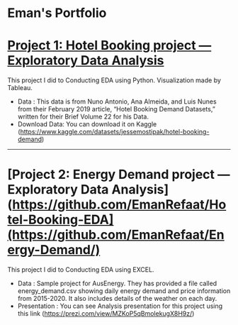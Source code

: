 # Eman's Portfolio
# [Project 1: Hotel Booking project — Exploratory Data Analysis](https://github.com/EmanRefaat/Hotel-Booking-EDA)
This project I did to Conducting EDA using Python. Visualization made by Tableau.
* Data :  This data is from Nuno Antonio, Ana Almeida, and Luis Nunes from their February 2019 article, “Hotel Booking Demand Datasets,” written for their Brief Volume 22 for his Data.
* Download Data: You can download it on Kaggle (https://www.kaggle.com/datasets/jessemostipak/hotel-booking-demand)

-----------------------------------------------------------------------------------------------------------
# [Project 2: Energy Demand project — Exploratory Data Analysis](https://github.com/EmanRefaat/Hotel-Booking-EDA](https://github.com/EmanRefaat/Energy-Demand/)
This project I did to Conducting EDA using EXCEL. 
* Data : Sample project for AusEnergy. They has provided a file called energy_demand.csv showing daily energy demand and price information from 2015-2020. It also includes details of the weather on each day.
* Presentation : You can see Analysis presentation for this project using this link (https://prezi.com/view/MZKoP5qBmolekugX8H9z/)



